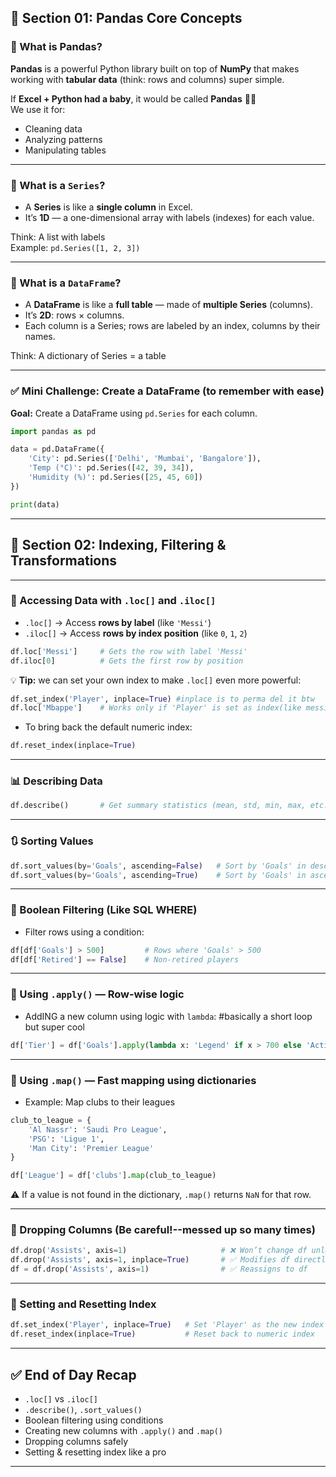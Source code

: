 ## 🔹 Section 01: Pandas Core Concepts

### 🤔 What is Pandas?
**Pandas** is a powerful Python library built on top of **NumPy** that makes working with **tabular data** (think: rows and columns) super simple.

If **Excel + Python had a baby**, it would be called **Pandas** 🍼🐍  
We use it for:
- Cleaning data  
- Analyzing patterns  
- Manipulating tables

---

### 🧠 What is a `Series`?
- A **Series** is like a **single column** in Excel.
- It’s **1D** — a one-dimensional array with labels (indexes) for each value.

Think: A list with labels  
Example: `pd.Series([1, 2, 3])`

---

### 🧠 What is a `DataFrame`?
- A **DataFrame** is like a **full table** — made of **multiple Series** (columns).
- It’s **2D**: rows × columns.
- Each column is a Series; rows are labeled by an index, columns by their names.

Think: A dictionary of Series = a table

---

### ✅ Mini Challenge: Create a DataFrame (to remember with ease)

**Goal:** Create a DataFrame using `pd.Series` for each column.

```python
import pandas as pd

data = pd.DataFrame({ 
    'City': pd.Series(['Delhi', 'Mumbai', 'Bangalore']),
    'Temp (°C)': pd.Series([42, 39, 34]),
    'Humidity (%)': pd.Series([25, 45, 60])
})

print(data)
```
---
## 🔹 Section 02: Indexing, Filtering & Transformations

---

### 📌 Accessing Data with `.loc[]` and `.iloc[]`

- `.loc[]` → Access **rows by label** (like `'Messi'`)
- `.iloc[]` → Access **rows by index position** (like `0`, `1`, `2`)

```python
df.loc['Messi']     # Gets the row with label 'Messi'
df.iloc[0]          # Gets the first row by position
```

💡 **Tip:** we can set your own index to make `.loc[]` even more powerful:

```python
df.set_index('Player', inplace=True) #inplace is to perma del it btw
df.loc['Mbappe']    # Works only if 'Player' is set as index(like messi better)
```

- To bring back the default numeric index:

```python
df.reset_index(inplace=True)
```

---

### 📊 Describing Data

```python
df.describe()       # Get summary statistics (mean, std, min, max, etc.)
```

---

### 🔃 Sorting Values

```python
df.sort_values(by='Goals', ascending=False)   # Sort by 'Goals' in descending order
df.sort_values(by='Goals', ascending=True)    # Sort by 'Goals' in ascending order
```

---

### 🤡 Boolean Filtering (Like SQL WHERE)

- Filter rows using a condition:

```python
df[df['Goals'] > 500]         # Rows where 'Goals' > 500
df[df['Retired'] == False]    # Non-retired players
```

---

### 🔁 Using `.apply()` — Row-wise logic

- AddING a new column using logic with `lambda`: #basically a short loop but super cool

```python
df['Tier'] = df['Goals'].apply(lambda x: 'Legend' if x > 700 else 'Active')
```

---

### 🔗 Using `.map()` — Fast mapping using dictionaries

- Example: Map clubs to their leagues

```python
club_to_league = {
    'Al Nassr': 'Saudi Pro League',
    'PSG': 'Ligue 1',
    'Man City': 'Premier League'
}

df['League'] = df['clubs'].map(club_to_league)
```

⚠️ If a value is not found in the dictionary, `.map()` returns `NaN` for that row.

---

### 🧹 Dropping Columns (Be careful!--messed up so many times)

```python
df.drop('Assists', axis=1)                     # ❌ Won’t change df unless:
df.drop('Assists', axis=1, inplace=True)       # ✅ Modifies df directly
df = df.drop('Assists', axis=1)                # ✅ Reassigns to df
```

---

### 🧱 Setting and Resetting Index

```python
df.set_index('Player', inplace=True)   # Set 'Player' as the new index
df.reset_index(inplace=True)           # Reset back to numeric index
```

---

## ✅ End of Day Recap

- `.loc[]` vs `.iloc[]`
- `.describe()`, `.sort_values()`
- Boolean filtering using conditions
- Creating new columns with `.apply()` and `.map()`
- Dropping columns safely
- Setting & resetting index like a pro

---
